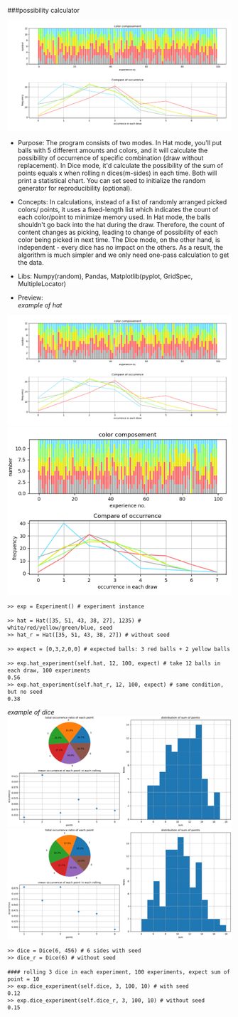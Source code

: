 ###possibility calculator

![demo of hat (with seed) ](https://github.com/Elie-Yen/demo_project/blob/master/Math/possibility_calculator/demo_possibility_cal_hatwithseed_Figure_1.png)

* Purpose: 
The program consists of two modes.
In Hat mode, you'll put balls with 5 different amounts and colors, and it will calculate the possibility of occurrence of specific combination (draw without replacement).
In Dice mode, it'd calculate the possibility of the sum of points equals x when rolling n dices(m-sides) in each time. Both will print a statistical chart.
You can set seed to initialize the random generator for reproducibility (optional).

* Concepts: 
In calculations, instead of a list of randomly arranged picked colors/ points, it uses a fixed-length list which indicates the count of each color/point to minimize memory used.
In Hat mode, the balls shouldn't go back into the hat during the draw. Therefore, the count of content changes as picking, leading to change of possibility of each color being picked in next time.
The Dice mode, on the other hand, is independent - every dice has no impact on the others. As a result, the algorithm is much simpler and we only need one-pass calculation to get the data.

* Libs: Numpy(random), Pandas,  Matplotlib(pyplot,  GridSpec, MultipleLocator)

* Preview:   
*example of hat*

![demo of hat (with seed) ](https://github.com/Elie-Yen/demo_project/blob/master/Math/possibility_calculator/demo_possibility_cal_hatwithseed_Figure_1.png)
![demo of hat (without seed) ](https://github.com/Elie-Yen/demo_project/blob/master/Math/possibility_calculator/demo_possibility_cal_hatnoseed_Figure_1.png)
```
>> exp = Experiment() # experiment instance

>> hat = Hat([35, 51, 43, 38, 27], 1235) # white/red/yellow/green/blue, seed
>> hat_r = Hat([35, 51, 43, 38, 27]) # without seed

>> expect = [0,3,2,0,0] # expected balls: 3 red balls + 2 yellow balls

>> exp.hat_experiment(self.hat, 12, 100, expect) # take 12 balls in each draw, 100 experiments
0.56
>> exp.hat_experiment(self.hat_r, 12, 100, expect) # same condition, but no seed
0.38
```
*example of dice*
![demo of dice (with seed) ](demo_possibility_cal_dicewithseed_Figure_1.png)
![demo of dice (without seed) ](demo_possibility_cal_dicenoseed_Figure_1.png)

```
>> dice = Dice(6, 456) # 6 sides with seed
>> dice_r = Dice(6) # without seed
        
#### rolling 3 dice in each experiment, 100 experiments, expect sum of point = 10
>> exp.dice_experiment(self.dice, 3, 100, 10) # with seed
0.12
>> exp.dice_experiment(self.dice_r, 3, 100, 10) # without seed
0.15
```
